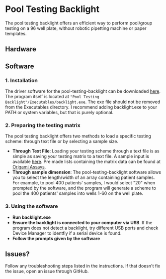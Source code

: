 # Pool Testing Backlight
The pool testing backlight offers an efficient way to perform pool/group testing on a 96 well plate, without robotic pipetting machine or paper templates.

## Hardware

## Software

### 1. Installation
The driver software for the pool-testing-backlight can be downloaded [here](https://adityanarayanan03.github.io/projects/pool_testing_backlight/pool_testing_backlight.html). The program itself is located at ```"Pool Testing Backlight"/Executables/backlight.exe```. The exe file should not be removed from the Executables directory. I recommend adding backlight.exe to your PATH or system variables, but that is purely optional.

### 2. Preparing the testing matrix
The pool testing backlight offers two methods to load a specific testing scheme: through text file or by selecting a sample size.

- **Through Text File**:
Loading your testing scheme through a text file is as simple as saving your testing matrix to a text file. A sample input is available [here](https://github.com/adityanarayanan03/pool-testing-backlight/blob/master/sample_input.txt). Pre made lists containing the matrix data can be found at [Origami Assays](https://www.smarterbetter.design/origamiassays/default/choose_assay).
- **Through sample dimension**:
The pool-testing-backlight software allows you to select the length/width of an array containing patient samples. For example, to pool 400 patients' samples, I would select "20" when prompted by the software, and the program will generate a scheme to pool the 400 patients' samples into wells 1-60 on the well plate.


### 3. Using the software
- **Run backlight.exe**
- **Ensure the backlight is connected to your computer via USB**. If the program does not detect a backlight, try different USB ports and check Device Manager to identfiy if a serial device is found.
- **Follow the prompts given by the software**

## Issues?
Follow any troubleshooting steps listed in the instructions. If that doesn't fix the issue, open an issue through GitHub.
